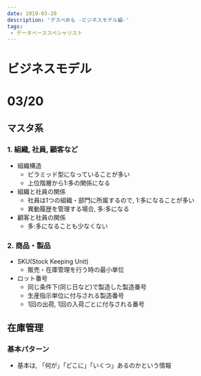 ```yaml
---
date: 2019-03-20
description: 'デスペめも -ビジネスモデル編-'
tags:
 - データベーススペシャリスト
---
```


# ビジネスモデル
# 03/20
## マスタ系
### 1. 組織, 社員, 顧客など
 - 組織構造
   - ピラミッド型になっていることが多い
   - 上位階層から1:多の関係になる
 - 組織と社員の関係
   - 社員は1つの組織・部門に所属するので, 1:多になることが多い
   - 異動履歴を管理する場合, 多:多になる
 - 顧客と社員の関係
   - 多:多になることも少なくない
### 2. 商品・製品
 - SKU(Stock Keeping Unit)
   - 販売・在庫管理を行う時の最小単位
 - ロット番号
   - 同じ条件下(同じ日など)で製造した製造番号
   - 生産指示単位に付与される製造番号
   - 1回の出荷, 1回の入荷ごとに付与される番号
## 在庫管理
### 基本パターン
 - 基本は, 「何が」「どこに」「いくつ」あるのかという情報
